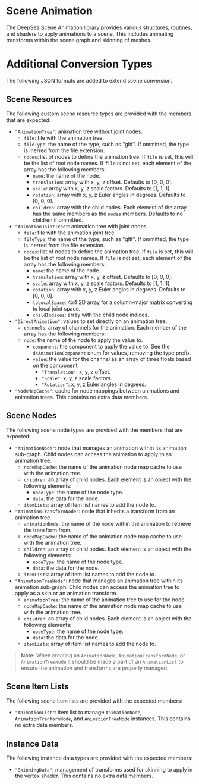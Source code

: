 # Scene Animation

The DeepSea Scene Animation library provides various structures, routines, and shaders to apply animations to a scene. This includes animating transforms within the scene graph and skinning of meshes.

# Additional Conversion Types

The following JSON formats are added to extend scene conversion.

## Scene Resources

The following custom scene resource types are provided with the members that are expected:

* `"AnimationTree"`: animation tree without joint nodes.
	* `file`: file with the animation tree.
	* `fileType`: the name of the type, such as "gltf". If ommitted, the type is inerred from the file extension.
	* `nodes`: list of nodes to define the animation tree. If `file` is set, this will be the list of root node names. If `file` is not set, each element of the array has the following members:
		* `name`: the name of the node.
		* `translation`: array with x, y, z offset. Defaults to [0, 0, 0].
		* `scale`: array with x, y, z scale factors. Defaults to [1, 1, 1].
		* `rotation`: array with x, y, z Euler angles in degrees. Defaults to [0, 0, 0].
		* `children`: array with the child nodes. Each element of the array has the same members as the `nodes` members. Defaults to no children if ommitted.
* `"AnimationJointTree"`: animation tree with joint nodes.
	* `file`: file with the animation joint tree.
	* `fileType`: the name of the type, such as "gltf". If ommitted, the type is inerred from the file extension.
	* `nodes`: list of nodes to define the animation tree. If `file` is set, this will be the list of root node names. If `file` is not set, each element of the array has the following members:
		* `name`: the name of the node.
		* `translation`: array with x, y, z offset. Defaults to [0, 0, 0].
		* `scale`: array with x, y, z scale factors. Defaults to [1, 1, 1].
		* `rotation`: array with x, y, z Euler angles in degrees. Defaults to [0, 0, 0].
		* `toLocalSpace`: 4x4 2D array for a column-major matrix converting to local joint space.
		* `childIndices`: array with the child node indices.
* `"DirectAnimation"`: values to set directly on an animation tree.
	* `channels`: array of channels for the animation. Each member of the array has the following members:
	* `node`: the name of the node to apply the value to.
		* `component`: the component to apply the value to. See the `dsAnimationComponent` enum for values, removing the type prefix.
		* `value`: the value for the channel as an array of three floats based on the component:
			* `"Translation"`: x, y, z offset.
			* `"Scale"`: x, y, z scale factors.
			* `"Rotation"`: x, y, z Euler angles in degrees.
* `"NodeMapCache"`: cache for node mappings between animations and animation trees. This contains no extra data members.

## Scene Nodes

The following scene node types are provided with the members that are expected:

* `"AnimationNode"`: node that manages an animation within its animation sub-graph. Child nodes can access the animation to apply to an animation tree.
	* `nodeMapCache`: the name of the animation node map cache to use with the animation tree.
	* `children`: an array of child nodes. Each element is an object with the following elements:
		* `nodeType`: the name of the node type.
		* `data`: the data for the node.
	* `itemLists`: array of item list names to add the node to.
* `"AnimationTransformNode"`: node that inherits a transform from an animation tree.
	* `animationNode`: the name of the node within the animation to retrieve the transform from.
	* `nodeMapCache`: the name of the animation node map cache to use with the animation tree.
	* `children`: an array of child nodes. Each element is an object with the following elements:
		* `nodeType`: the name of the node type.
		* `data`: the data for the node.
	* `itemLists`: array of item list names to add the node to.
* `"AnimationTreeNode"`: node that manages an animation tree within its animation sub-graph. Child nodes can access the animation tree to apply as a skin or an animation transform.
	* `animationTree`: the name of the animation tree to use for the node.
	* `nodeMapCache`: the name of the animation node map cache to use with the animation tree.
	* `children`: an array of child nodes. Each element is an object with the following elements:
		* `nodeType`: the name of the node type.
		* `data`: the data for the node.
	* `itemLists`: array of item list names to add the node to.

> **Note:** When creating an `AnimationNode`, `AnimationTransformNode`, or `AnimationTreeNode` it should be made a part of an `AnimationList` to ensure the animation and transforms are properly managed.

## Scene Item Lists

The following scene item lists are provided with the expected members:

* `"AnimationList"`: item list to manage `AnimationNode`, `AnimationTranformNode`, and `AnimationTreeNode` instances. This contains no extra data members.

## Instance Data

The following instance data types are provided with the expected members:

* `"SkinningData"`: management of transforms used for skinning to apply in the vertex shader. This contains no extra data members.
